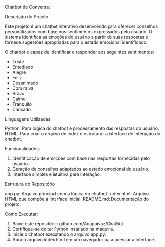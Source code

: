 
Chatbot de Conversa:

Descrição do Projeto

Este projeto é um chatbot interativo desenvolvido para oferecer conselhos personalizados com base nos sentimentos expressados pelo usuário. O sistema identifica as emoções do usuário a partir de suas respostas e fornece sugestões apropriadas para o estado emocional identificado.


O chatbot é capaz de identificar e responder aos seguintes sentimentos:

- Triste 
- Entediado
- Alegre
- Feliz
- Desanimado
- Com raiva
- Bravo
- Calmo
- Tranquilo
- Cansado


Linguagens Utilizadas: 

Python: Para lógica do chatbot e processamento das respostas do usuário.
HTML: Para criar o arquivo de index e estruturar a interface de interação do chatbot.


Funcionalidades:

1. Identificação de emoções com base nas respostas fornecidas pelo usuário.
2. Geração de conselhos adaptados ao estado emocional do usuário.
3. Interface simples e intuitiva para interação.


Estrutura do Repositório:

app.py: Arquivo principal com a lógica do chatbot.
index.html: Arquivo HTML que compõe a interface inicial.
README.md: Documentação do projeto.


Como Executar:

1. Baixe este repositório:
github.com/Anapaivaz/ChatBot
2. Certifique-se de ter Python instalado na máquina.
3. Inicie o chatbot executando o arquivo app.py:
4. Abra o arquivo index.html em um navegador para acessar a interface.


